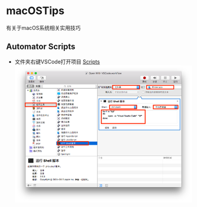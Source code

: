 # macOSTips
有关于macOS系统相关实用技巧

## Automator Scripts
* 文件夹右键VSCode打开项目 [Scripts](AutomatorScript/OpenWithVSCode.workflow)
![Automator配置OpenWithVSCode](src/OpenWithVSCode.png)

